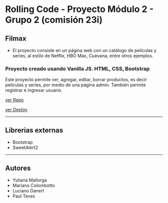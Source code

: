 # Rolling Code - Proyecto Módulo 2 - Grupo 2 (comisión 23i)
## Filmax

* El proyecto consiste en un página web con un catálogo de películas y series, al estilo de Netflix, HBO Max, Cuevana, entre otros ejemplos. 

### Proyecto creado usando Vanilla JS. HTML, CSS, Bootstrap

Este proyecto permite ver, agregar, editar, borrar productos, es decir películas y series, por medio de una página admin. 
También permite registrar e ingresar usuario.  

[ver Repo](https://github.com/mcolombotto/23iModulo2Grupo2)

[ver Deploy](https://proyecto-modulo2-grupo2.netlify.app/)

***

## Librerias externas
- Bootstrap
- SweetAlert2

***

## Autores
- Yuliana Mallorga
- Mariano Colombotto
- Luciano Danert
- Paul Teves
